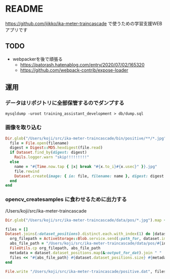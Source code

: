 # README
https://github.com/jiikko/ika-meter-traincascade で使うための学習支援WEBアプリです

## TODO
* webpackerを後で頑張る
  * https://patorash.hatenablog.com/entry/2020/07/02/165320
  * https://github.com/webpack-contrib/expose-loader

## 運用
### データはリポジトリに全部保管するのでダンプする
```shell
mysqldump -uroot training_assistant_development > db/dump.sql
```

### 画像を取り込む

```ruby
Dir.glob("/Users/koji/src/ika-meter-traincascade/bin/positive/**/*.jpg").map.with_index(1) do |filename, index|
  file = File.open(filename)
  digest = Digest::MD5.hexdigest(file.read)
  if Dataset.find_by(digest: digest)
    Rails.logger.warn "skip!!!!!!!!!"
  else
    name = "#{Time.now.tap { |x| break "#{x.to_i}#{x.usec}" }}.jpg"
    file.rewind
    Dataset.create(image: { io: file, filename: name }, digest: digest )
  end
end
```


### opencv_createsamples に食わせるために出力する
/Users/koji/src/ika-meter-traincascade

```ruby
Dir.glob("/Users/koji/src/ika-meter-traincascade/data/pos/*.jpg").map { |filepath| FileUtils.rm filepath }

files = []
Dataset.joins(:dataset_positions).distinct.each.with_index(1) do |dataset, index|
  org_filepath = ActiveStorage::Blob.service.send(:path_for, dataset.image.key)
  abs_file_path = "/Users/koji/src/ika-meter-traincascade/data/pos/#{index}.jpg"
  FileUtils.cp org_filepath, abs_file_path
  metadata = dataset.dataset_positions.map(&:output_for_dat).join " "
  files << "#{abs_file_path} #{dataset.dataset_positions.size} #{metadata}"
end

File.write "/Users/koji/src/ika-meter-traincascade/positive.dat", files.join("\n")
```
